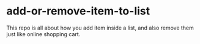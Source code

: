 # add-or-remove-item-to-list
This repo is all about how you add item inside a list, and also remove them just like online shopping cart.

